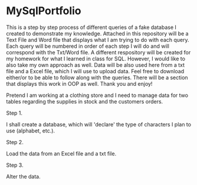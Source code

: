 # MySqlPortfolio
This is a step by step process of different queries of a fake database I created to demonstrate my knowledge.  Attached in this repository will be a Text File and Word file that displays what I am trying to do with each query.  Each query will be numbered in order of each step I will do and will correspond with the Txt/Word file.  A different respository will be created for my homework for what I learned in class for SQL.  However, I would like to also take my own approach as well.  Data will be also used here from a txt file and a Excel file, which I will use to upload data.  Feel free to download either/or to be able to follow along with the queries.  There will be a section that displays this work in OOP as well.  Thank you and enjoy!

Pretend I am working at a clothing store and I need to manage data for two tables regarding the supplies in stock and the customers orders. 

Step 1.

I shall create a database, which will 'declare' the type of characters I plan to use (alphabet, etc.). 

Step 2.

Load the data from an Excel file and a txt file.

Step 3.

Alter the data.

